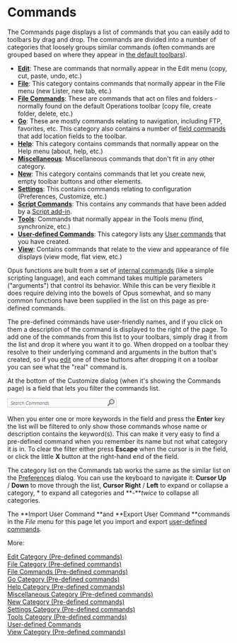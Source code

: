 # Commands

The Commands page displays a list of commands that you can easily add to toolbars by drag and drop. The commands are divided into a number of categories that loosely groups similar commands (often commands are grouped based on where they appear in [the default toolbars](/Manual/basic_concepts/the_lister/toolbars/the_default_toolbars/RAEDME.md)).

- **[Edit](/Manual/customize/the_customize_dialog/commands/edit_category_pre-defined_commands.md)**: These are commands that normally appear in the Edit menu (copy, cut, paste, undo, etc.)
- **[File](/Manual/customize/the_customize_dialog/commands/file_category_pre-defined_commands.md)**: This category contains commands that normally appear in the File menu (new Lister, new tab, etc.)
- **[File Commands](/Manual/customize/the_customize_dialog/commands/file_commands_pre-defined_commands.md)**: These are commands that act on files and folders - normally found on the default Operations toolbar (copy file, create folder, delete, etc.)
- **[Go](/Manual/customize/the_customize_dialog/commands/go_category_pre-defined_commands.md)**: These are mostly commands relating to navigation, including FTP, favorites, etc. This category also contains a number of [field commands](../creating_your_own_buttons/editing_the_toolbar/field_buttons/RAEDME.md) that add location fields to the toolbar.
- **[Help](/Manual/customize/the_customize_dialog/commands/help_category_pre-defined_commands.md)**: This category contains commands that normally appear on the Help menu (about, help, etc.)
- **[Miscellaneous](/Manual/preferences/preferences_categories/miscellaneous/RAEDME.md)**: Miscellaneous commands that don't fit in any other category.
- **[New](/Manual/customize/the_customize_dialog/commands/new_category_pre-defined_commands.md)**: This category contains commands that let you create new, empty toolbar buttons and other elements.
- **[Settings](/Manual/customize/the_customize_dialog/commands/settings_category_pre-defined_commands.md)**: This contains commands relating to configuration (Preferences, Customize, etc.)
- **[Script Commands](/Manual/scripting/example_scripts/adding_a_new_internal_command.md)**: This contains any commands that have been added by a [Script add-in](/Manual/scripting/script_add-ins/RAEDME.md).
- **[Tools](/Manual/customize/the_customize_dialog/commands/tools_category_pre-defined_commands.md)**: Commands that normally appear in the Tools menu (find, synchronize, etc.)
- **[User-defined Commands](/Manual/customize/the_customize_dialog/commands/user-defined_commands.md)**: This category lists any [User commands](/Manual/customize/the_customize_dialog/commands/user-defined_commands.md) that you have created.
- **[View](/Manual/customize/the_customize_dialog/commands/view_category_pre-defined_commands.md)**: Contains commands that relate to the view and appearance of file displays (view mode, flat view, etc.)

Opus functions are built from a set of [internal commands](/Manual/reference/command_reference/internal_commands/RAEDME.md) (like a simple scripting language), and each command takes multiple parameters ("arguments") that control its behavior. While this can be very flexible it does require delving into the bowels of Opus somewhat, and so many common functions have been supplied in the list on this page as pre-defined commands.

The pre-defined commands have user-friendly names, and if you click on them a description of the command is displayed to the right of the page. To add one of the commands from this list to your toolbars, simply drag it from the list and drop it where you want it to go. When dropped on a toolbar they resolve to their underlying command and arguments in the button that's created, so if you [edit](../creating_your_own_buttons/editing_the_toolbar/RAEDME.md) one of these buttons after dropping it on a toolbar you can see what the "real" command is.

At the bottom of the Customize dialog (when it's showing the Commands page) is a field that lets you filter the commands list.

![](/Manual/images/media/command_filter.png) 

When you enter one or more keywords in the field and press the **Enter** key the list will be filtered to only show those commands whose name or description contains the keyword(s). This can make it very easy to find a pre-defined command when you remember its name but not what category it is in. To clear the filter either press **Escape** when the cursor is in the field, or click the little **X** button at the right-hand end of the field.

The category list on the Commands tab works the same as the similar list on the [Preferences](/Manual/preferences/RAEDME.md) dialog. You can use the keyboard to navigate it: **Cursor Up** / **Down** to move through the list, **Cursor Right** / **Left** to expand or collapse a category, \* to expand all categories and **-***twice* to collapse all categories.

The **Import User Command **and **Export User Command **commands in the *File* menu for this page let you import and export [user-defined commands](/Manual/customize/the_customize_dialog/commands/user-defined_commands.md).

More:

[Edit Category (Pre-defined commands)](/Manual/customize/the_customize_dialog/commands/edit_category_pre-defined_commands.md)  
[File Category (Pre-defined commands)](/Manual/customize/the_customize_dialog/commands/file_category_pre-defined_commands.md)  
[File Commands (Pre-defined commands)](/Manual/customize/the_customize_dialog/commands/file_commands_pre-defined_commands.md)  
[Go Category (Pre-defined commands)](/Manual/customize/the_customize_dialog/commands/go_category_pre-defined_commands.md)  
[Help Category (Pre-defined commands)](/Manual/customize/the_customize_dialog/commands/help_category_pre-defined_commands.md)  
[Miscellaneous Category (Pre-defined commands)](/Manual/customize/the_customize_dialog/commands/miscellaneous_category_pre-defined_commands.md)  
[New Category (Pre-defined commands)](/Manual/customize/the_customize_dialog/commands/new_category_pre-defined_commands.md)  
[Settings Category (Pre-defined commands)](/Manual/customize/the_customize_dialog/commands/settings_category_pre-defined_commands.md)  
[Tools Category (Pre-defined commands)](/Manual/customize/the_customize_dialog/commands/tools_category_pre-defined_commands.md)  
[User-defined Commands](/Manual/customize/the_customize_dialog/commands/user-defined_commands.md)  
[View Category (Pre-defined commands)](/Manual/customize/the_customize_dialog/commands/view_category_pre-defined_commands.md)  
